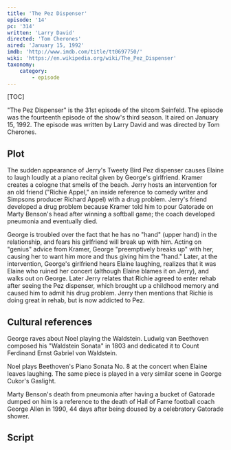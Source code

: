 ```yaml
---
title: 'The Pez Dispenser'
episode: '14'
pc: '314'
written: 'Larry David'
directed: 'Tom Cherones'
aired: 'January 15, 1992'
imdb: 'http://www.imdb.com/title/tt0697750/'
wiki: 'https://en.wikipedia.org/wiki/The_Pez_Dispenser'
taxonomy:
    category:
        - episode
---
```


[TOC]

"The Pez Dispenser" is the 31st episode of the sitcom Seinfeld. The episode was the fourteenth episode of the show's third season. It aired on January 15, 1992. The episode was written by Larry David and was directed by Tom Cherones.

## Plot

The sudden appearance of Jerry's Tweety Bird Pez dispenser causes Elaine to laugh loudly at a piano recital given by George's girlfriend. Kramer creates a cologne that smells of the beach. Jerry hosts an intervention for an old friend ("Richie Appel," an inside reference to comedy writer and Simpsons producer Richard Appel) with a drug problem. Jerry's friend developed a drug problem because Kramer told him to pour Gatorade on Marty Benson's head after winning a softball game; the coach developed pneumonia and eventually died.

George is troubled over the fact that he has no "hand" (upper hand) in the relationship, and fears his girlfriend will break up with him. Acting on "genius" advice from Kramer, George "preemptively breaks up" with her, causing her to want him more and thus giving him the "hand." Later, at the intervention, George's girlfriend hears Elaine laughing, realizes that it was Elaine who ruined her concert (although Elaine blames it on Jerry), and walks out on George. Later Jerry relates that Richie agreed to enter rehab after seeing the Pez dispenser, which brought up a childhood memory and caused him to admit his drug problem. Jerry then mentions that Richie is doing great in rehab, but is now addicted to Pez.

## Cultural references

George raves about Noel playing the Waldstein. Ludwig van Beethoven composed his "Waldstein Sonata" in 1803 and dedicated it to Count Ferdinand Ernst Gabriel von Waldstein.

Noel plays Beethoven's Piano Sonata No. 8 at the concert when Elaine leaves laughing. The same piece is played in a very similar scene in George Cukor's Gaslight.

Marty Benson's death from pneumonia after having a bucket of Gatorade dumped on him is a reference to the death of Hall of Fame football coach George Allen in 1990, 44 days after being doused by a celebratory Gatorade shower.

## Script

